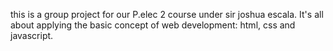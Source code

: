 this is a group project for our P.elec 2 course under sir joshua escala. It's all about applying the basic concept of web development: html, css and javascript.

